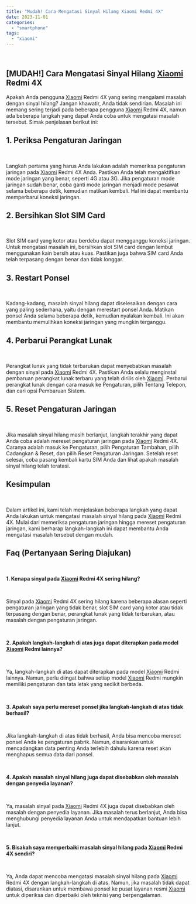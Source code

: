 ```yaml
---
title: "Mudah! Cara Mengatasi Sinyal Hilang Xiaomi Redmi 4X"
date: 2023-11-01
categories: 
  - "smartphone"
tags: 
  - "xiaomi"
---
```


 

## \[MUDAH!\] Cara Mengatasi Sinyal Hilang [Xiaomi](https://ajiekusumadhany.com/gadget/smartphone/xiaomi/) Redmi 4X

Apakah Anda pengguna [Xiaomi](https://ajiekusumadhany.com/gadget/smartphone/xiaomi/) Redmi 4X yang sering mengalami masalah dengan sinyal hilang? Jangan khawatir, Anda tidak sendirian. Masalah ini memang sering terjadi pada beberapa pengguna [Xiaomi](https://ajiekusumadhany.com/gadget/smartphone/xiaomi/) Redmi 4X, namun ada beberapa langkah yang dapat Anda coba untuk mengatasi masalah tersebut. Simak penjelasan berikut ini:

## 1\. Periksa Pengaturan Jaringan

 

Langkah pertama yang harus Anda lakukan adalah memeriksa pengaturan jaringan pada [Xiaomi](https://ajiekusumadhany.com/gadget/smartphone/xiaomi/) Redmi 4X Anda. Pastikan Anda telah mengaktifkan mode jaringan yang benar, seperti 4G atau 3G. Jika pengaturan mode jaringan sudah benar, coba ganti mode jaringan menjadi mode pesawat selama beberapa detik, kemudian matikan kembali. Hal ini dapat membantu memperbarui koneksi jaringan.

## 2\. Bersihkan Slot SIM Card

 

Slot SIM card yang kotor atau berdebu dapat mengganggu koneksi jaringan. Untuk mengatasi masalah ini, bersihkan slot SIM card dengan lembut menggunakan kain bersih atau kuas. Pastikan juga bahwa SIM card Anda telah terpasang dengan benar dan tidak longgar.

## 3\. Restart Ponsel

 

Kadang-kadang, masalah sinyal hilang dapat diselesaikan dengan cara yang paling sederhana, yaitu dengan merestart ponsel Anda. Matikan ponsel Anda selama beberapa detik, kemudian nyalakan kembali. Ini akan membantu memulihkan koneksi jaringan yang mungkin terganggu.

## 4\. Perbarui Perangkat Lunak

 

Perangkat lunak yang tidak terbarukan dapat menyebabkan masalah dengan sinyal pada [Xiaomi](https://ajiekusumadhany.com/gadget/smartphone/xiaomi/) Redmi 4X. Pastikan Anda selalu menginstal pembaruan perangkat lunak terbaru yang telah dirilis oleh [Xiaomi](https://ajiekusumadhany.com/gadget/smartphone/xiaomi/). Perbarui perangkat lunak dengan cara masuk ke Pengaturan, pilih Tentang Telepon, dan cari opsi Pembaruan Sistem.

## 5\. Reset Pengaturan Jaringan

 

Jika masalah sinyal hilang masih berlanjut, langkah terakhir yang dapat Anda coba adalah mereset pengaturan jaringan pada [Xiaomi](https://ajiekusumadhany.com/gadget/smartphone/xiaomi/) Redmi 4X. Caranya adalah masuk ke Pengaturan, pilih Pengaturan Tambahan, pilih Cadangkan & Reset, dan pilih Reset Pengaturan Jaringan. Setelah reset selesai, coba pasang kembali kartu SIM Anda dan lihat apakah masalah sinyal hilang telah teratasi.

## Kesimpulan

 

Dalam artikel ini, kami telah menjelaskan beberapa langkah yang dapat Anda lakukan untuk mengatasi masalah sinyal hilang pada [Xiaomi](https://ajiekusumadhany.com/gadget/smartphone/xiaomi/) Redmi 4X. Mulai dari memeriksa pengaturan jaringan hingga mereset pengaturan jaringan, kami berharap langkah-langkah ini dapat membantu Anda mengatasi masalah tersebut dengan mudah.

## Faq (Pertanyaan Sering Diajukan)

 

**1\. Kenapa sinyal pada [Xiaomi](https://ajiekusumadhany.com/gadget/smartphone/xiaomi/) Redmi 4X sering hilang?**

 

Sinyal pada [Xiaomi](https://ajiekusumadhany.com/gadget/smartphone/xiaomi/) Redmi 4X sering hilang karena beberapa alasan seperti pengaturan jaringan yang tidak benar, slot SIM card yang kotor atau tidak terpasang dengan benar, perangkat lunak yang tidak terbarukan, atau masalah dengan pengaturan jaringan.

 

**2\. Apakah langkah-langkah di atas juga dapat diterapkan pada model [Xiaomi](https://ajiekusumadhany.com/gadget/smartphone/xiaomi/) Redmi lainnya?**

 

Ya, langkah-langkah di atas dapat diterapkan pada model [Xiaomi](https://ajiekusumadhany.com/gadget/smartphone/xiaomi/) Redmi lainnya. Namun, perlu diingat bahwa setiap model [Xiaomi](https://ajiekusumadhany.com/gadget/smartphone/xiaomi/) Redmi mungkin memiliki pengaturan dan tata letak yang sedikit berbeda.

 

**3\. Apakah saya perlu mereset ponsel jika langkah-langkah di atas tidak berhasil?**

 

Jika langkah-langkah di atas tidak berhasil, Anda bisa mencoba mereset ponsel Anda ke pengaturan pabrik. Namun, disarankan untuk mencadangkan data penting Anda terlebih dahulu karena reset akan menghapus semua data dari ponsel.

 

**4\. Apakah masalah sinyal hilang juga dapat disebabkan oleh masalah dengan penyedia layanan?**

 

Ya, masalah sinyal pada [Xiaomi](https://ajiekusumadhany.com/gadget/smartphone/xiaomi/) Redmi 4X juga dapat disebabkan oleh masalah dengan penyedia layanan. Jika masalah terus berlanjut, Anda bisa menghubungi penyedia layanan Anda untuk mendapatkan bantuan lebih lanjut.

 

**5\. Bisakah saya memperbaiki masalah sinyal hilang pada [Xiaomi](https://ajiekusumadhany.com/gadget/smartphone/xiaomi/) Redmi 4X sendiri?**

 

Ya, Anda dapat mencoba mengatasi masalah sinyal hilang pada [Xiaomi](https://ajiekusumadhany.com/gadget/smartphone/xiaomi/) Redmi 4X dengan langkah-langkah di atas. Namun, jika masalah tidak dapat diatasi, disarankan untuk membawa ponsel ke pusat layanan resmi [Xiaomi](https://ajiekusumadhany.com/gadget/smartphone/xiaomi/) untuk diperiksa dan diperbaiki oleh teknisi yang berpengalaman.
